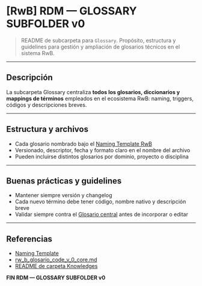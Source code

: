 # [RwB] RDM — GLOSSARY SUBFOLDER v0

> README de subcarpeta para `Glossary`. Propósito, estructura y guidelines para gestión y ampliación de glosarios técnicos en el sistema RwB.

---

## Descripción
La subcarpeta Glossary centraliza **todos los glosarios, diccionarios y mappings de términos** empleados en el ecosistema RwB: naming, triggers, códigos y descripciones breves.

---

## Estructura y archivos
 - Cada glosario nombrado bajo el [Naming Template RwB](../../template/naming/rw_b_naming_template_v_1.md)
- Versionado, descriptor, fecha y formato claro en el nombre del archivo
- Pueden incluirse distintos glosarios por dominio, proyecto o disciplina

---

## Buenas prácticas y guidelines
- Mantener siempre versión y changelog
- Cada nuevo término debe tener código, nombre nativo y descripción breve
 - Validar siempre contra el [Glosario central](rw_b_glosario_code_v_0_core.md) antes de incorporar o editar

---

## Referencias
 - [Naming Template](../../template/naming/rw_b_naming_template_v_1.md)
- [rw_b_glosario_code_v_0_core.md](rw_b_glosario_code_v_0_core.md)
- [README de carpeta Knowledges](../rw_b_knowledges_rdm_v_0.md)

**FIN RDM — GLOSSARY SUBFOLDER v0**

